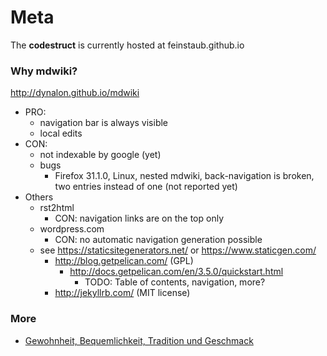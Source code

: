 Meta
====

The **codestruct** is currently hosted at feinstaub.github.io


### Why mdwiki?

http://dynalon.github.io/mdwiki

* PRO:
  * navigation bar is always visible
  * local edits
* CON:
  * not indexable by google (yet)
  * bugs
    * Firefox 31.1.0, Linux, nested mdwiki, back-navigation is broken,
      two entries instead of one (not reported yet)
* Others
  * rst2html
    * CON: navigation links are on the top only
  * wordpress.com
    * CON: no automatic navigation generation possible
  * see https://staticsitegenerators.net/ or https://www.staticgen.com/
    * http://blog.getpelican.com/ (GPL)
        * http://docs.getpelican.com/en/3.5.0/quickstart.html
            * TODO: Table of contents, navigation, more?
    * http://jekyllrb.com/ (MIT license)

### More

* [Gewohnheit, Bequemlichkeit, Tradition und Geschmack](alt-struct/kuh-info.md)
